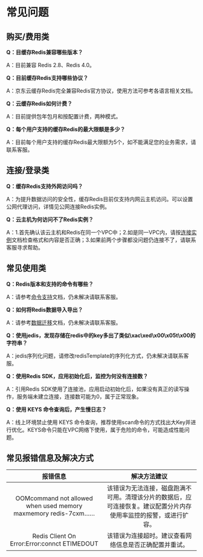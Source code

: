 # 常见问题

## 购买/费用类

**Q：目缓存Redis兼容哪些版本？**

A：目前兼容 Redis 2.8、Redis 4.0。

**Q：目前缓存Redis支持哪些协议？**

A：京东云缓存Redis完全兼容Redis官方协议，使用方法可参考各语言相关文档。

**Q：云缓存Redis如何计费？**

A：目前提供包年包月和按配置计费，两种模式。

**Q：每个用户支持的缓存Redis的最大限额是多少？**

A：目前每个用户支持的缓存Redis最大限额为5个，如不能满足您的业务需求，请联系客服。



## 连接/登录类

**Q：缓存Redis支持外网访问吗？**

A：为提升数据访问的安全性，缓存Redis目前仅支持内网云主机访问。可以设置公网代理访问，详情见公网连接Redis实例。


**Q：云主机为何访问不了Redis实例？**

A：1.首先确认该云主机和Redis在同一个VPC中；2.如是同一VPC内，请按[连接实例](https://docs.jdcloud.com/cn/jcs-for-redis/connect-instances)文档检查格式和内容是否正确；3.如果前两个步骤都没问题仍连接不了，请联系客服寻求帮助。


## 常见使用类

**Q：Redis版本和支持的命令有哪些？**

A：请参考[命令支持](https://docs.jdcloud.com/cn/jcs-for-redis/command-supported)文档，仍未解决请联系客服。


**Q：如何将Redis数据导入导出？**

A：请参考[数据迁移](https://docs.jdcloud.com/cn/jcs-for-redis/data-migration)文档，仍未解决请联系客服。

**Q：使用jedis，发现存储在redis中的key多出了类似\xac\xed\x00\x05t\x00的字符串？**

A：jedis序列化问题，请修改redisTemplate的序列化方式，仍未解决请联系客服。


**Q：使用Redis SDK，应用初始化后，监控为何没有连接数？**

A：引用Redis SDK使用了连接池，应用启动初始化后，如果没有真正的读写操作，服务端未建立连接，连接数可能为0，属于正常现象。


**Q：使用 KEYS 命令查询后，产生慢日志？** 

A：线上环境禁止使用 KEYS   命令查询，推荐使用scan命令的方式找出大Key并进行优化。KEYS命令只能在VPC网络下使用，属于危险的命令，可能造成性能问题。
 



## 常见报错信息及解决方式


| 报错信息 | 解决方法建议  |  
|:--:|:--:|
| OOMcommand not allowed when used memory maxmemory  redis-7cxm…… |  该错误为无法连接，磁盘跑满不可用。清理该分片的数据后，应可连接恢复。建议配置分片内存使用率监控的报警，或进行扩容。  |
| Redis Client On Error:Error:connct ETIMEDOUT |  该错误为连接超时。建议查看网络信息是否正确配置并重试。  |
